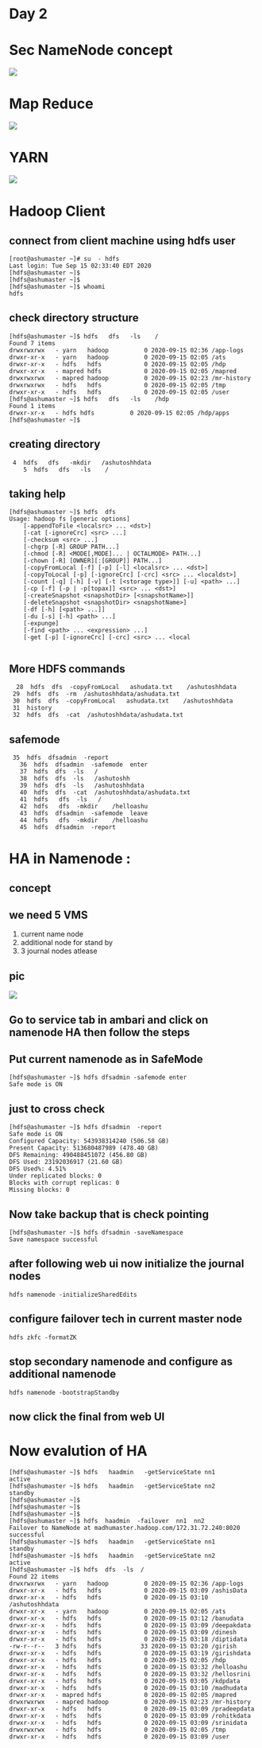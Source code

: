 #  Day 2 
# Sec NameNode  concept 

<img src="secnn.png">

# Map Reduce 

<img src="mr.png">

# YARN 

<img src="yarn.png">

# Hadoop Client 

## connect from client machine using hdfs user

```
[root@ashumaster ~]# su  - hdfs  
Last login: Tue Sep 15 02:33:40 EDT 2020
[hdfs@ashumaster ~]$ 
[hdfs@ashumaster ~]$ 
[hdfs@ashumaster ~]$ whoami
hdfs

```

##  check directory structure

```
[hdfs@ashumaster ~]$ hdfs   dfs   -ls    /
Found 7 items
drwxrwxrwx   - yarn   hadoop          0 2020-09-15 02:36 /app-logs
drwxr-xr-x   - yarn   hadoop          0 2020-09-15 02:05 /ats
drwxr-xr-x   - hdfs   hdfs            0 2020-09-15 02:05 /hdp
drwxr-xr-x   - mapred hdfs            0 2020-09-15 02:05 /mapred
drwxrwxrwx   - mapred hadoop          0 2020-09-15 02:23 /mr-history
drwxrwxrwx   - hdfs   hdfs            0 2020-09-15 02:05 /tmp
drwxr-xr-x   - hdfs   hdfs            0 2020-09-15 02:05 /user
[hdfs@ashumaster ~]$ hdfs   dfs   -ls    /hdp 
Found 1 items
drwxr-xr-x   - hdfs hdfs          0 2020-09-15 02:05 /hdp/apps
[hdfs@ashumaster ~]$ 

```

## creating directory 

```
 4  hdfs   dfs   -mkdir   /ashutoshhdata 
    5  hdfs   dfs   -ls    /

```

## taking help 

```
[hdfs@ashumaster ~]$ hdfs  dfs  
Usage: hadoop fs [generic options]
	[-appendToFile <localsrc> ... <dst>]
	[-cat [-ignoreCrc] <src> ...]
	[-checksum <src> ...]
	[-chgrp [-R] GROUP PATH...]
	[-chmod [-R] <MODE[,MODE]... | OCTALMODE> PATH...]
	[-chown [-R] [OWNER][:[GROUP]] PATH...]
	[-copyFromLocal [-f] [-p] [-l] <localsrc> ... <dst>]
	[-copyToLocal [-p] [-ignoreCrc] [-crc] <src> ... <localdst>]
	[-count [-q] [-h] [-v] [-t [<storage type>]] [-u] <path> ...]
	[-cp [-f] [-p | -p[topax]] <src> ... <dst>]
	[-createSnapshot <snapshotDir> [<snapshotName>]]
	[-deleteSnapshot <snapshotDir> <snapshotName>]
	[-df [-h] [<path> ...]]
	[-du [-s] [-h] <path> ...]
	[-expunge]
	[-find <path> ... <expression> ...]
	[-get [-p] [-ignoreCrc] [-crc] <src> ... <local
  
  ```
  
  ## More HDFS commands
  
  ```
    28  hdfs  dfs  -copyFromLocal   ashudata.txt    /ashutoshhdata
   29  hdfs  dfs  -rm  /ashutoshhdata/ashudata.txt
   30  hdfs  dfs  -copyFromLocal   ashudata.txt    /ashutoshhdata
   31  history 
   32  hdfs  dfs  -cat  /ashutoshhdata/ashudata.txt
   ```
   
## safemode 

```
 35  hdfs  dfsadmin  -report 
   36  hdfs  dfsadmin  -safemode  enter  
   37  hdfs  dfs  -ls   /
   38  hdfs  dfs  -ls   /ashutoshh
   39  hdfs  dfs  -ls   /ashutoshhdata
   40  hdfs  dfs  -cat  /ashutoshhdata/ashudata.txt
   41  hdfs   dfs  -ls   /
   42  hdfs   dfs  -mkdir    /helloashu
   43  hdfs  dfsadmin  -safemode  leave 
   44  hdfs   dfs  -mkdir    /helloashu
   45  hdfs  dfsadmin  -report 

```

# HA in Namenode : 

## concept 

## we need 5 VMS 

<ol>
	<li> current name node </li>
	<li> additional node for stand by </li>
	<li> 3 journal nodes atlease </li>
</ol>

## pic 
<img src="ha.png">

## Go to service tab in ambari and click on namenode HA then follow the steps 

## Put current namenode as in SafeMode 

```
[hdfs@ashumaster ~]$ hdfs dfsadmin -safemode enter 
Safe mode is ON

```
## just to cross check 

```
[hdfs@ashumaster ~]$ hdfs dfsadmin  -report 
Safe mode is ON
Configured Capacity: 543938314240 (506.58 GB)
Present Capacity: 513680487989 (478.40 GB)
DFS Remaining: 490488451072 (456.80 GB)
DFS Used: 23192036917 (21.60 GB)
DFS Used%: 4.51%
Under replicated blocks: 0
Blocks with corrupt replicas: 0
Missing blocks: 0

```

## Now take backup that is check pointing 

```
[hdfs@ashumaster ~]$ hdfs dfsadmin -saveNamespace
Save namespace successful

```

## after following web ui now initialize the journal nodes

```
hdfs namenode -initializeSharedEdits
```

## configure failover tech in current master node 

```
hdfs zkfc -formatZK
```

## stop secondary namenode and configure as additional namenode 

```
hdfs namenode -bootstrapStandby
```

## now click the final from web UI 

# Now evalution of HA

```
[hdfs@ashumaster ~]$ hdfs   haadmin   -getServiceState nn1
active
[hdfs@ashumaster ~]$ hdfs   haadmin   -getServiceState nn2
standby
[hdfs@ashumaster ~]$ 
[hdfs@ashumaster ~]$ 
[hdfs@ashumaster ~]$ 
[hdfs@ashumaster ~]$ hdfs  haadmin  -failover  nn1  nn2
Failover to NameNode at madhumaster.hadoop.com/172.31.72.240:8020 successful
[hdfs@ashumaster ~]$ hdfs   haadmin   -getServiceState nn1
standby
[hdfs@ashumaster ~]$ hdfs   haadmin   -getServiceState nn2
active
[hdfs@ashumaster ~]$ hdfs  dfs  -ls  /
Found 22 items
drwxrwxrwx   - yarn   hadoop          0 2020-09-15 02:36 /app-logs
drwxr-xr-x   - hdfs   hdfs            0 2020-09-15 03:09 /ashisData
drwxr-xr-x   - hdfs   hdfs            0 2020-09-15 03:10 /ashutoshhdata
drwxr-xr-x   - yarn   hadoop          0 2020-09-15 02:05 /ats
drwxr-xr-x   - hdfs   hdfs            0 2020-09-15 03:12 /banudata
drwxr-xr-x   - hdfs   hdfs            0 2020-09-15 03:09 /deepakdata
drwxr-xr-x   - hdfs   hdfs            0 2020-09-15 03:09 /dinesh
drwxr-xr-x   - hdfs   hdfs            0 2020-09-15 03:18 /diptidata
-rw-r--r--   3 hdfs   hdfs           33 2020-09-15 03:20 /girish
drwxr-xr-x   - hdfs   hdfs            0 2020-09-15 03:19 /girishdata
drwxr-xr-x   - hdfs   hdfs            0 2020-09-15 02:05 /hdp
drwxr-xr-x   - hdfs   hdfs            0 2020-09-15 03:32 /helloashu
drwxr-xr-x   - hdfs   hdfs            0 2020-09-15 03:32 /hellosrini
drwxr-xr-x   - hdfs   hdfs            0 2020-09-15 03:05 /kdpdata
drwxr-xr-x   - hdfs   hdfs            0 2020-09-15 03:10 /madhudata
drwxr-xr-x   - mapred hdfs            0 2020-09-15 02:05 /mapred
drwxrwxrwx   - mapred hadoop          0 2020-09-15 02:23 /mr-history
drwxr-xr-x   - hdfs   hdfs            0 2020-09-15 03:09 /pradeepdata
drwxr-xr-x   - hdfs   hdfs            0 2020-09-15 03:09 /rohitkdata
drwxr-xr-x   - hdfs   hdfs            0 2020-09-15 03:09 /srinidata
drwxrwxrwx   - hdfs   hdfs            0 2020-09-15 02:05 /tmp
drwxr-xr-x   - hdfs   hdfs            0 2020-09-15 03:09 /user

```

